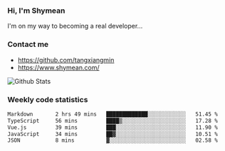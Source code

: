 ### Hi, I'm Shymean

I'm on my way to becoming a real developer...

### Contact me

- <https://github.com/tangxiangmin>
- <https://www.shymean.com/>

![Github Stats](https://github-readme-stats.vercel.app/api?username=tangxiangmin&show_icons=true&theme=dark)


###  Weekly code statistics

<!--START_SECTION:waka-->

```txt
Markdown       2 hrs 49 mins   █████████████░░░░░░░░░░░░   51.45 %
TypeScript     56 mins         ████▒░░░░░░░░░░░░░░░░░░░░   17.28 %
Vue.js         39 mins         ███░░░░░░░░░░░░░░░░░░░░░░   11.90 %
JavaScript     34 mins         ██▓░░░░░░░░░░░░░░░░░░░░░░   10.51 %
JSON           8 mins          ▓░░░░░░░░░░░░░░░░░░░░░░░░   02.58 %
```

<!--END_SECTION:waka-->